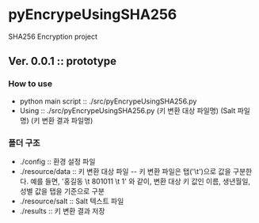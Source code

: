 # pyEncrypeUsingSHA256
SHA256 Encryption project


## Ver. 0.0.1 :: prototype

### How to use

- python main script :: ./src/pyEncrypeUsingSHA256.py
- Using :: ./src/pyEncrypeUsingSHA256.py (키 변환 대상 파일명) (Salt 파일명) (키 변환 결과 파일명)

### 폴더 구조

- ./config :: 환경 설정 파일
- ./resource/data :: 키 변환 대상 파일
-- 키 변환 파일은 탭('\t')으로 값을 구분한다. 예를 들면, '홍길동 \t 801011 \t 1' 와 같이, 변환 대상 키 값인 이름, 생년월일, 성별 값을 탭을 기준으로 구분
- ./resource/salt :: Salt 텍스트 파일
- ./results :: 키 변환 결과 저장
